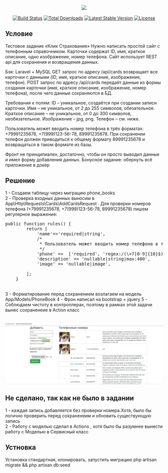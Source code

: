 <p align="center"><a href="https://laravel.com" target="_blank"><img src="https://raw.githubusercontent.com/laravel/art/master/logo-lockup/5%20SVG/2%20CMYK/1%20Full%20Color/laravel-logolockup-cmyk-red.svg" width="400"></a></p>

<p align="center">
<a href="https://travis-ci.org/laravel/framework"><img src="https://travis-ci.org/laravel/framework.svg" alt="Build Status"></a>
<a href="https://packagist.org/packages/laravel/framework"><img src="https://img.shields.io/packagist/dt/laravel/framework" alt="Total Downloads"></a>
<a href="https://packagist.org/packages/laravel/framework"><img src="https://img.shields.io/packagist/v/laravel/framework" alt="Latest Stable Version"></a>
<a href="https://packagist.org/packages/laravel/framework"><img src="https://img.shields.io/packagist/l/laravel/framework" alt="License"></a>
</p>

## Условие
Тестовое задание «Клик Страхование»
Нужно написать простой сайт с телефонным справочником.  Карточки содержат ID, имя, краткое описание, одно изображение, номер телефона. Сайт использует REST api для сохранения и возвращения данных.

Бэк:
Laravel + MySQL
GET запрос по адресу /api/cards возвращает все карточки с данными (ID, имя, краткое описание, изображение, телефон).
POST запрос по адресу /api/cards передаёт данные из формы создания карточки (имя, краткое описание, изображение, номер телефона), после чего данные сохраняются в БД.

Требования к полям:
ID – уникальное, создаётся при создании записи карточки.
Имя – не уникальное, от 2 до 255 символов, обязательное.
Краткое описание – не уникальное, от 0 до 300 символов, необязательное.
Изображение – jpg, png.
Телефон – см. ниже.

Пользователь может вводить номер телефона в трёх форматах: +79991235678, +7(999)123-56-78, 89991235678. При сохранении телефон должен приводиться к общему формату 89991235678 и возвращаться в таком формате из базы.

Фронт не принципиален, достаточно, чтобы он просто выводил данные и имел форму добавления данных.
Бонусное задание: обернуть всё приложение в докер

## Решение
1 - Создаем таблицу через миграцию phone_books<br>
2 - Проверка входных данных выносим в App\Http\Requests\Cards\AddCardsRequest . 
Для проверки номеров телефона (+79991235678, +7(999)123-56-78, 89991235678)  пишем регулярное выражение: 
<pre>
public function rules() {
		return [
            'name'=>'required|string',
            /*
             * Пользователь может вводить номер телефона в трёх форматах: +79991235678, +7(999)123-56-78, 89991235678
             */
            'phone' =>  ['required', 'regex:/(\+7[0-9]{10}$)|(8[0-9]{10}$)|(\+7\([0-9]{3}\)[0-9]{3}-[0-9]{2}-[0-9]{2}$)/'],
            'description' => 'nullable|string|max:400',
            'image' => 'nullable|image',

		];
	}
</pre>
<br>
3 - Форматирование перед сохранением возлагаем на модель App/Models/PhoneBook
4 - Фрон написал на bootstrap + jquery
5 - Соблюдаем чистоту в контроллерах, поэтому в рамках этой задачи вынес сохраненеие в Action класс

<br><img src="public/screenshot.png">

## Не сделано, так как не было в задании
1 - каждая запись добавляется без проверки номера.Хотя, было бы логично проверить перед сохраненеим и обновить существующую запись<br>
2 - Работу с моделью сделал в Actions , хотя было бы разумнее вынести работу с Моделью в Сервисный класс<br>


## Устновка
Установка стандартная, клонировать, запустить миграцию php artisan migrate && php artisan db:seed 
